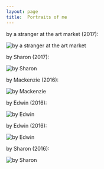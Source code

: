 ```yaml
---
layout: page
title:  Portraits of me
---
```



by a stranger at the art market (2017):

![by a stranger at the art market](/images/portraits/portrait-cathat-t.jpg "by a stranger at the art market")

by Sharon (2017):

![by Sharon](/images/portraits/portrait-coaster-t.jpg "by Sharon")

by Mackenzie (2016):

![by Mackenzie](/images/portraits/portrait-realist-t.jpg "by Mackenzie")

by Edwin (2016):

![by Edwin](/images/portraits/portrait-menu-t.jpg "by Edwin")

by Edwin (2016):

![by Edwin](/images/portraits/portrait-bottle-t.jpg "by Edwin")

by Sharon (2016):

![by Sharon](/images/portraits/portrait-skeptic-t.jpeg "by Sharon")
